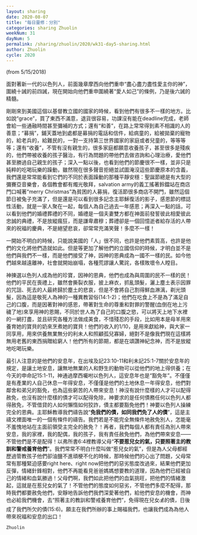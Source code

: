 ```yaml
---
layout: sharing
date: 2020-08-07
title: "每日靈修：分別"
categories: sharing Zhuolin
weekNum: 31
dayNum: 5
permalink: /sharing/zhuolin/2020/wk31-day5-sharing.html
author: Zhuolin
cycle: 2020
---
```

(from 5/15/2018)

面對著新一代的以色列人，前面幾章摩西向他們重申“盡心盡力盡性愛主你的神”，圍繞十誡的前四誡，現在開始向他們重申圍繞著“愛人如己”的條例，乃是後六誡的精髓。  

剛剛來到美國這個以基督教立國的國家的時候，看到他們有很多不一樣的地方。比如說“grace”，買了東西不滿意，退貨很容易，功課沒有能在deadline完成，老師會給一些通融時間甚至彌補的方式；還有“和善”，在路上常常得到素不相識的人的善意；“募捐”，鋪天蓋地到處都是募捐的電話和信件，給病童的，給被拋棄的寵物的，給老兵的，給難民的，一對一支持第三世界國家的家庭或者兒童的，等等等等；還有“收養”，不管有沒有親生的，很多家庭都願意收養孩子，甚至很多是殘疾的，他們帶被收養的孩子醫治，有行為問題的帶他們去做咨詢和心理治療，愛他們甚至勝過自己親生的孩子；深入一點以後，也看到他們的節慶很不一樣，並非只是純粹的吃喝玩樂的躁動，雖然現在很多聲音拒絕並試圖淹沒這些節慶原本的含義，我們還是常常能看到它們的不同於表面躁動的那種平靜安穩：聖誕節總是有大型的彌賽亞音樂會，各個教會都有燭光敬拜，salvation army的義工搖著鈴鐺站在商店門口喊著“merry Christmas”為貧困的人募捐，復活節很多商店不開門，雖然這個節日被兔子充滿了，但是還是可以看到很多記念主耶穌復活的影子，感恩節的標誌性活動，就是一家人聚在一起，每個人為自己過去一年感恩；再深入一點的話，可以看到他們的婚禮葬禮的不同，婚禮是一個夫妻雙方都在神面前發誓彼此相愛彼此忠誠的典禮，不是放縱瘋狂，而是謙卑肅穆；葬禮卻是一個回憶逝者給存活的人帶來的祝福的慶典，不是絕望悲哀，卻常常充滿笑聲！多麼不一樣！  

一開始不明白的時候，只能說美國的「人」很不同，也許是他們素質高，也許是他們的文化將他們造就如此。但是等更加了解他們的立國信仰的時候，才明白並不是他們與我們不一樣，而是他們接受了神，因神的恩典成為一國不一樣的民。如今他們越來越遠離神，社會就開始崩塌，各種荒謬讓人驚詫，各樣敗壞令人瞠目。  

神揀選以色列人成為他的珍寶，因神的恩典，他們也成為與周圍的民不一樣的民！他們的平民在喪禮上，雖然會撕裂衣服，披上麻衣，抓亂頭髮，灑上塵土表示因罪的咒詛、死去的人最終歸於塵土的悲哀，但是不會將自己割得鮮血淋漓，剃光頭髮，因為這是敬死人為神的一種異教習俗(14:1-2)；他們在吃食上不是為了滿足自己的口腹，而是因著對神的感恩，帶著對生命的尊重和對罪的警醒(血倒在地上污穢了地)來享用神的恩賜，不同於世人為了自己的口腹之慾，可以將天上地下水裡的一網打盡，並且研究各種方法做成美食，不惜殘忍的手段，比如用本是母羊用來養育她的寶貝的奶來烹煮她的寶貝！他們的收入的1/10，是用來獻給神，與大家一同享用，用來供養無業無分的利未人和照顧孤兒寡婦，絕對不是像我們現在這樣將無用老舊的東西捐贈給窮人！他們所有的節期，都是在頌讚神紀念神，而不是放縱地吃喝玩樂。  

最引人注意的是他們的安息年，在出埃及記23:10-11和利未記25:1-7關於安息年的規定，是讓土地安息，讓無地無業的人和野生的動物可以從他們的地上得供養；在今天的申命記15:1-11，神通過摩西囑咐以色列人，這安息年也是“豁免年”。不僅僅是有產業的人自己休息一年得安息，不僅僅是他們的土地休息一年得安息，他們對鄰舍和弟兄的豁免，也為這些窮苦的人帶來安息！神沒有說什麼樣的人才可以配得赦免，也沒有說什麼樣的債才可以配得免除，神要求的是任何債務任何以色列人都得赦免，不管借貸的人如何懶惰如何狡詐，債主都要豁免他們！神要以色列人操練完全的恩典。主耶穌教導我們禱告說“**免我們的債，如同我們免了人的債**”，這是主禱文裡面唯一的一個有條件的禱告。我們若是不能完全無條件地赦免別人，怎能毫不羞愧地站在主面前領受主完全的赦免？！再者，我們每個人都有責任為別人帶來安息，我的家裡，我的配偶，我的孩子，我有責任赦免他們，為他們帶來安息——不管他們是不是配得！以弗所書6:4裡教導父母“**不要惹兒女的氣，只要照著主的教訓和警戒養育他們**”。我們常常不明白什麼叫做“惹兒女的氣”，但是為人父母都經歷過管教孩子他們卻油鹽不進頑梗不化的時候，那時候他們的心出了問題，父母常常有那種緊迫感要right here、right now把他們的惡劣態度改過來，結果他們更加反彈，情緒針鋒相對，他們不再能看見爸爸媽媽想要教的道理，因為他們已經被自己的情緒和血氣勝過！父母們啊，我們如此把他們的血氣挑旺，把他們的情緒激起，這就是在惹兒女的氣了！不管他們的態度如何惡劣，不管他們多麼不配得，那時我們都要赦免他們，安靜地告訴他們我們深愛著他們，給他們安息的機會，而神也必給我們機會，去“照著主的教訓和警戒養育他們”，免得現在兒女💰的債，日後成了我們所欠的債(15:6)。願主在我們所辦的事上賜福我們，也讓我們成為為他人帶來祝福和安息的出口！  

`Zhuolin`  


